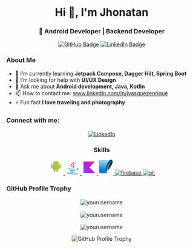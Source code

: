 <h1 align="center">Hi 👋, I'm Jhonatan</h1>
<h3 align="center"> 📱 Android Developer | Backend Developer </h3>

<p align="center">
  <a href="https://github.com/jvasquezd"><img src="https://img.shields.io/github/followers/jvasquezd?label=Follow&style=social" alt="GitHub Badge"></a>
  <a href="https://linkedin.com/in/jvasquezenrique"><img src="https://img.shields.io/badge/LinkedIn-blue?style=flat&logo=linkedin" alt="LinkedIn Badge"></a>
</p>

### About Me

- 🌱 I’m currently learning **Jetpack Compose, Dagger Hilt, Spring Boot**
- 🤝 I’m looking for help with **UI/UX Design**
- 💬 Ask me about **Android development, Java, Kotlin**
- 📫 How to contact me: www.linkedin.com/in/jvasquezenrique
- ⚡ Fun fact **I love traveling and photography**


 ### Connect with me:
 
<p align="center">
  <a href="https://linkedin.com/in/jvasquezenrique" target="blank"><img align="center" src="https://cdn.jsdelivr.net/npm/simple-icons@v3/icons/linkedin.svg" alt="LinkedIn" height="30" width="40"/></a>
</p>
    
<h3 align="center">Skills</h3>
    <p align="center">
      <a href="https://developer.android.com" target="_blank" rel="noreferrer">
        <img src="https://raw.githubusercontent.com/devicons/devicon/master/icons/android/android-original-wordmark.svg" alt="android" width="40" height="40"/>
      </a>
      <a href="https://www.java.com" target="_blank" rel="noreferrer">
        <img src="https://raw.githubusercontent.com/devicons/devicon/master/icons/java/java-original.svg" alt="java" width="40" height="40"/>
      </a>
      <a href="https://kotlinlang.org" target="_blank" rel="noreferrer">
        <img src="https://raw.githubusercontent.com/devicons/devicon/master/icons/kotlin/kotlin-original.svg" alt="kotlin" width="40" height="40"/>
      </a>
      <a href="https://www.sqlite.org/" target="_blank" rel="noreferrer">
        <img src="https://raw.githubusercontent.com/devicons/devicon/master/icons/sqlite/sqlite-original.svg" alt="sqlite" width="40" height="40"/>
      </a>
      <a href="https://firebase.google.com/" target="_blank" rel="noreferrer">
        <img src="https://www.vectorlogo.zone/logos/firebase/firebase-icon.svg" alt="firebase" width="40" height="40"/>
      </a>
      <a href="https://git-scm.com/" target="_blank" rel="noreferrer">
        <img src="https://www.vectorlogo.zone/logos/git-scm/git-scm-icon.svg" alt="git" width="40" height="40"/>
      </a>
</p>

### GitHub Profile Trophy

  <p align="center">
      <img align="center" src="https://github-readme-stats.vercel.app/api?username=jvasquezd&show_icons=true&locale=en" alt="yourusername" />
  </p>
    
  <p align="center">
      <img align="center" src="https://github-readme-streak-stats.herokuapp.com/?user=jvasquezd&" alt="yourusername" />
  </p>
    
  <p align="center">
      <img align="center" src="https://github-readme-stats.vercel.app/api/top-langs?username=jvasquezd&show_icons=true&locale=en&layout=compact" alt="yourusername" />
  </p>
    
  <p align="center">
      <img src="https://github-profile-trophy.vercel.app/?username=jvasquezd&theme=onedark" alt="GitHub Profile Trophy">
  </p>
    

